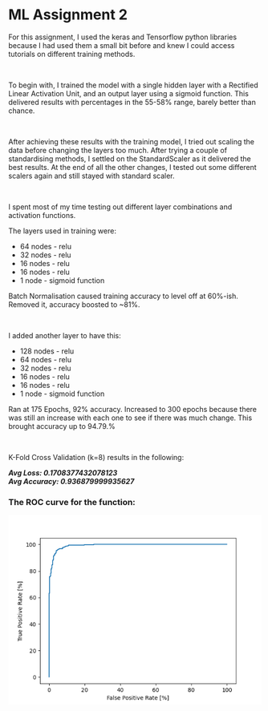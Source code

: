 # ML Assignment 2

For this assignment, I used the keras and Tensorflow python libraries because I had used them a small bit before and knew I could access tutorials on different training methods.

<br>

To begin with, I trained the model with a single hidden layer with a Rectified Linear Activation Unit, and an output layer using a sigmoid function. This delivered results with percentages in the 55-58% range, barely better than chance. 

<br>

After achieving these results with the training model, I tried out scaling the data before changing the layers too much. After trying a couple of standardising methods, I settled on the StandardScaler as it delivered the best results. At the end of all the other changes, I tested out some different scalers again and still stayed with standard scaler. 

<br>

I spent most of my time testing out different layer combinations and activation functions.

The layers used in training were:

- 64 nodes - relu
- 32 nodes - relu
- 16 nodes - relu
- 16 nodes - relu
- 1 node - sigmoid function

Batch Normalisation caused training accuracy to level off at 60%-ish. Removed it, accuracy boosted to ~81%. 

<br>

I added another layer to have this:
- 128 nodes - relu
- 64 nodes - relu
- 32 nodes - relu
- 16 nodes - relu
- 16 nodes - relu
- 1 node - sigmoid function

Ran at 175 Epochs, 92% accuracy. Increased to 300 epochs because there was still an increase with each one to see if there was much change. This brought accuracy up to 94.79.%

<br>

K-Fold Cross Validation (k=8) results in the following:

***Avg Loss: 0.1708377432078123 <br>
Avg Accuracy: 0.936879999935627***

### The ROC curve for the function:
![Image of the ROC Curve](roc.png "ROC Curve for the model used")
